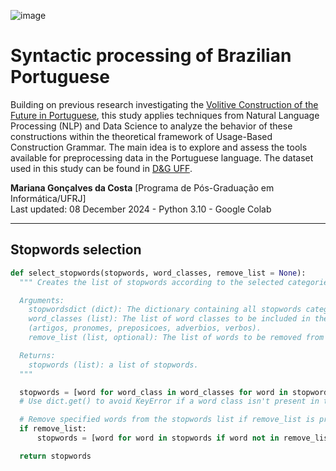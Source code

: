 ![image](https://github.com/user-attachments/assets/b6cc9fbe-ac53-44e2-a0ca-4831eca1bc4e)

# Syntactic processing of Brazilian Portuguese

Building on previous research investigating the [Volitive Construction of the Future in Portuguese](https://revistas.ufrj.br/index.php/diadorim/article/view/46378), this study applies techniques from Natural Language Processing (NLP) and Data Science to analyze the behavior of these constructions within the theoretical framework of Usage-Based Construction Grammar. The main idea is to explore and assess the tools available for preprocessing data in the Portuguese language. The dataset used in this study can be found in [D&G UFF](https://deg.uff.br/corpus-dg/).

**Mariana Gonçalves da Costa** [Programa de Pós-Graduação em Informática/UFRJ]\
Last updated: 08 December 2024 - Python 3.10 - Google Colab

-----

## Stopwords selection

``` Python
def select_stopwords(stopwords, word_classes, remove_list = None):
  """ Creates the list of stopwords according to the selected categories.

  Arguments:
    stopwordsdict (dict): The dictionary containing all stopwords categorized by word classes.
    word_classes (list): The list of word classes to be included in the stopwords:
    (artigos, pronomes, preposicoes, adverbios, verbos).
    remove_list (list, optional): The list of words to be removed from the stopwords. Defaults to None.

  Returns:
    stopwords (list): a list of stopwords.
  """

  stopwords = [word for word_class in word_classes for word in stopwordsdict.get(word_class, [])]
  # Use dict.get() to avoid KeyError if a word class isn't present in the dictionary.

  # Remove specified words from the stopwords list if remove_list is provided
  if remove_list:
      stopwords = [word for word in stopwords if word not in remove_list]

  return stopwords
```

